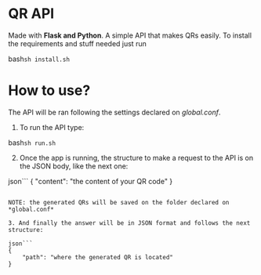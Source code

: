 # QR API

Made with **Flask and Python**. A simple API that makes QRs easily. To install the requirements and stuff needed just run

bash```sh install.sh```

# How to use?

The API will be ran following the settings declared on *global.conf*.
1. To run the API type:

bash```sh run.sh```


2. Once the app is running, the structure to make a request to the API is on the JSON body, like the next one:

json```
{
	"content": "the content of your QR code"
}
```

NOTE: the generated QRs will be saved on the folder declared on *global.conf*

3. And finally the answer will be in JSON format and follows the next structure:

json```
{
	"path": "where the generated QR is located"
}
```

